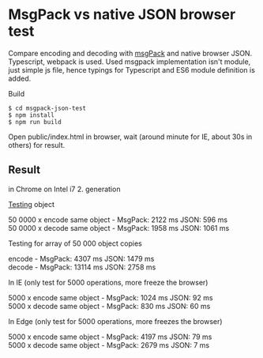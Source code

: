 MsgPack vs native JSON browser test
=============

Compare encoding and decoding with [msgPack](https://github.com/ygoe/msgpack.js) and native browser JSON.
Typescript, webpack is used. Used msgpack implementation isn't module, just simple js file, hence typings for Typescript and
ES6 module definition is added.

Build

    $ cd msgpack-json-test 
    $ npm install
    $ npm run build
    
Open public/index.html in browser, wait (around minute for IE, about 30s in others) for result.

Result
------------
in Chrome on Intel i7 2. generation

[Testing](https://github.com/MirKml/msgpack-json-test/blob/master/src/app.ts#L7) object

50 0000 x encode same object - MsgPack: 2122 ms JSON: 596 ms  
50 0000 x decode same object - MsgPack: 1958 ms JSON: 1061 ms

Testing for array of 50 000 object copies

encode - MsgPack: 4307 ms JSON: 1479 ms  
decode - MsgPack: 13114 ms JSON: 2758 ms

In IE (only test for 5000 operations, more freeze the browser)

5000 x encode same object - MsgPack: 1024 ms JSON: 92 ms  
5000 x decode same object - MsgPack: 830 ms JSON: 60 ms

In Edge (only test for 5000 operations, more freezes the browser)

5000 x encode same object - MsgPack: 4197 ms JSON: 79 ms  
5000 x decode same object - MsgPack: 2679 ms JSON: 7 ms
